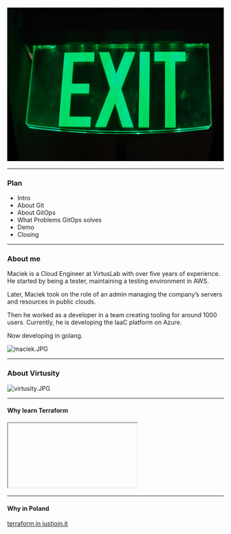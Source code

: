 
![exit.JPG](/assets/Glass_exit_sign.jpg)<!-- .element height="60%" width="60%" -->

----

### Plan

- Intro <!-- .element: class="fragment" -->
- About Git <!-- .element: class="fragment" -->
- About GitOps <!-- .element: class="fragment" -->
- What Problems GitOps solves <!-- .element: class="fragment" -->
- Demo <!-- .element: class="fragment" -->
- Closing <!-- .element: class="fragment" -->

[comment]: <> (----)

[comment]: <> (### Contract)

[comment]: <> (* **Las Vegas rule**: What happens in the workshop stays in the workshop. If you gain some knowledge about another company/person please keep it to yourself.)

[comment]: <> (* **Be timely**: Be on time throughout the workshop. Don’t extend breaks.)

[comment]: <> (* **Ask questions**: Feel free to ask questions during workshops. We’ve tried to transfer all our knowledge to the workshop but if something isn’t clear don’t hesitate to ask.)

[comment]: <> (* **Respect each other**: Respect one another's ideas. Don't interrupt when someone is talking.)


[comment]: <> (----)

[comment]: <> (### About Michał)


[comment]: <> (<div id="left"> )

[comment]: <> (Michał is a DevOps Engineer at VirtusLab with three years of experience in Azure Cloud. Prior to that, he took care of CI/CD, )

[comment]: <> (configuration management, and software development in non-cloud projects. For two years along with engineering work,)

[comment]: <> (he fulfilled a role of a Scrum Master, but now he is back to full-time engineering work on the IaaC platform on Azure.)

[comment]: <> (</div>)

[comment]: <> (<div id="right">)

[comment]: <> (![michał.JPG]&#40;https://virtusity.com/wp-content/uploads/2022/11/michal_ogrodnik.jpeg&#41;<!-- .element height="50%" width="50%" -->)

[comment]: <> (</div> )


----

### About me


<div id="left"> 

Maciek is a Cloud Engineer at VirtusLab with over five years of experience. He started by being a tester, maintaining a testing environment in AWS.

Later, Maciek took on the role of an admin managing the company’s servers and resources in public clouds.

Then he worked as a developer in a team creating tooling for around 1000 users. Currently, he is developing the IaaC platform on Azure.

Now developing in golang.
</div>


<div id="right">

![maciek.JPG](/assets/_DSF8414.JPG)<!-- .element height="50%" width="50%" -->

</div> 

----
### About Virtusity

![virtusity.JPG](https://virtusity.com/wp-content/themes/virtusity/assets/img/virtusity_logo.png)

----
#### Why learn Terraform 

<iframe data-src="https://survey.stackoverflow.co/2022/#top-paying-technologies-other-tools" class="r-stretch"  ></iframe>

----
#### Why in Poland
[terraform in justjoin.it](https://justjoin.it/?q=Terraform%40skill&tab=with-salary&sort=salaryg)

[comment]: <> (<iframe data-src="https://justjoin.it/?q=Terraform%40skill&tab=with-salary&sort=salary" class="r-stretch"  ></iframe>)
